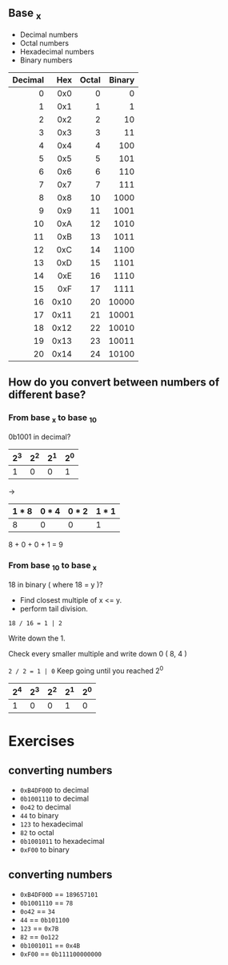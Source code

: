 ## Base <sub>x</sub>

* Decimal numbers
* Octal numbers
* Hexadecimal numbers
* Binary numbers



<!-- .slide: class="scrollable" -->
| Decimal | Hex | Octal | Binary |
| ------: |----:|------:|-------:|
| 0       | 0x0   | 0     | 0      |
| 1       | 0x1   | 1     | 1      |
| 2       | 0x2   | 2     | 10     |
| 3       | 0x3   | 3     | 11     |
| 4       | 0x4   | 4     | 100    |
| 5       | 0x5   | 5     | 101    |
| 6       | 0x6   | 6     | 110    |
| 7       | 0x7   | 7     | 111    |
| 8       | 0x8   | 10    | 1000   |
| 9       | 0x9   | 11    | 1001   |
| 10      | 0xA   | 12    | 1010   |
| 11      | 0xB   | 13    | 1011   |
| 12      | 0xC   | 14    | 1100   |
| 13      | 0xD   | 15    | 1101   |
| 14      | 0xE   | 16    | 1110   |
| 15      | 0xF   | 17    | 1111   |
| 16      | 0x10  | 20    | 10000  |
| 17      | 0x11  | 21    | 10001  |
| 18      | 0x12  | 22    | 10010  |
| 19      | 0x13  | 23    | 10011  |
| 20      | 0x14  | 24    | 10100  |



## How do you convert between numbers of different base?



### From base <sub>x</sub> to base <sub>10</sub>

0b1001 in decimal? <!-- .element: class="fragment" -->

| 2<sup>3</sup> | 2<sup>2</sup> | 2<sup>1</sup> | 2<sup>0</sup> |
| ------------- | ------------- | ------------- | ------------- |
| 1             | 0             | 0             | 1             |
<!-- .element: class="fragment" -->

->

<!-- .element: class="fragment" -->
| 1 * 8 | 0 * 4 | 0 * 2 | 1 * 1 |
| ---   | ---   | ---   | ---   |
| 8     | 0     | 0     | 1     |
<!-- .element: class="fragment" -->
8 + 0 + 0 + 1 =  9
<!-- .element: class="fragment" -->



### From base <sub>10</sub> to base <sub>x</sub>

18 in binary ( where 18 = y )?

* Find closest multiple of x <= y.
* perform tail division.

`18 / 16 = 1 | 2`

Write down the 1.

Check every smaller multiple and write down 0 ( 8, 4 )

`2 / 2 = 1 | 0`  Keep going until you reached 2<sup>0</sup>

| 2<sup>4</sup> | 2<sup>3</sup> | 2<sup>2</sup> | 2<sup>1</sup> | 2<sup>0</sup> |
| --- | --- | --- | --- | --- |
| 1 | 0 | 0 | 1 | 0 |



# Exercises



## converting numbers
- `0xB4DF00D` to decimal
- `0b1001110` to decimal
- `0o42` to decimal
- `44` to binary
- `123` to hexadecimal
- `82` to octal
- `0b1001011` to hexadecimal
- `0xF00` to binary


## converting numbers
- `0xB4DF00D` == `189657101`
- `0b1001110` == `78`
- `0o42` == `34`
- `44` == `0b101100`
- `123` == `0x7B`
- `82` == `0o122`
- `0b1001011` == `0x4B`
- `0xF00` == `0b111100000000`
